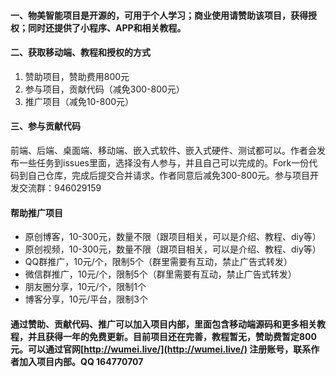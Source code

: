 #### 一、物美智能项目是开源的，可用于个人学习；商业使用请赞助该项目，获得授权；同时还提供了小程序、APP和相关教程。

#### 二、获取移动端、教程和授权的方式
1. 赞助项目，赞助费用800元
2. 参与项目，贡献代码（减免300-800元）
3. 推广项目（减免10-800元）


#### 三、参与贡献代码
前端、后端、桌面端、移动端、嵌入式软件、嵌入式硬件、测试都可以。作者会发布一些任务到issues里面，选择没有人参与，并且自己可以完成的。Fork一份代码到自己仓库，完成后提交合并请求。作者同意后减免300-800元。参与项目开发交流群：946029159

#### 帮助推广项目
* 原创博客，10-300元，数量不限（跟项目相关，可以是介绍、教程、diy等）
* 原创视频，10-300元，数量不限（跟项目相关，可以是介绍、教程、diy等）
* QQ群推广，10元/个，限制5个（群里需要有互动，禁止广告式转发）
* 微信群推广，10元/个，限制5个（群里需要有互动，禁止广告式转发）
* 朋友圈分享，10元/个，限制1个
* 博客分享，10元/平台，限制3个

#### 通过赞助、贡献代码、推广可以加入项目内部，里面包含移动端源码和更多相关教程，并且获得一年的免费更新。目前项目还在完善，教程暂无，赞助费暂定800元。可以通过官网[http://wumei.live/](http://wumei.live/) 注册账号，联系作者加入项目内部。QQ 164770707

<br /><br />